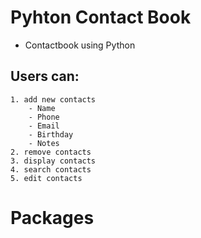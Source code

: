 # Pyhton Contact Book
- Contactbook using Python
## Users can:
    1. add new contacts
        - Name
        - Phone
        - Email
        - Birthday
        - Notes
    2. remove contacts
    3. display contacts
    4. search contacts
    5. edit contacts

# Packages
